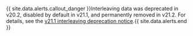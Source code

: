 {{ site.data.alerts.callout_danger }}Interleaving data was deprecated in v20.2, disabled by default in v21.1, and permanently removed in v21.2. For details, see the [v21.1 interleaving deprecation notice](../v21.1/interleave-in-parent.html#deprecation).{{ site.data.alerts.end }}
